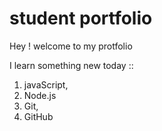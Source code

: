 # student portfolio

Hey ! welcome to my protfolio 

I learn something new today ::

1. javaScript,
1. Node.js
1. Git,
1. GitHub